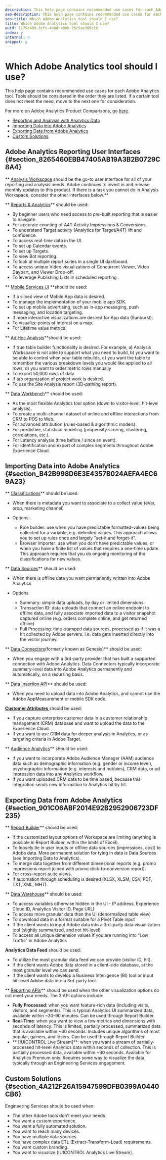 ```yaml
---
description: This help page contains recommended use cases for each Adobe Analytics tool. Tools should be considered in the order they are listed. If a certain tool does not meet the need, move to the next one for consideration.
seo-description: This help page contains recommended use cases for each Adobe Analytics tool. Tools should be considered in the order they are listed. If a certain tool does not meet the need, move to the next one for consideration.
seo-title: Which Adobe Analytics tool should I use?
title: Which Adobe Analytics tool should I use?
uuid: 1179e49d-3cfc-4abd-a8eb-35c5ae380c16
index: y
internal: n
snippet: y
---
```


# Which Adobe Analytics tool should I use?

This help page contains recommended use cases for each Adobe Analytics tool. Tools should be considered in the order they are listed. If a certain tool does not meet the need, move to the next one for consideration.

For more on Adobe Analytics Product Comparisons, go [here](../../admin/c-analytics-product-comparison/analytics-product-comparison.md#concept_D9DB9FA42CA04F4C97765B6B31A0005D).

* [Reporting and Analysis with Analytics Data](../../admin/c-analytics-product-comparison/which-analytics-tool.md#section_8265460EBB47405AB19A3B2B0729C8A4) 
* [Importing Data into Adobe Analytics](../../admin/c-analytics-product-comparison/which-analytics-tool.md#section_B42B998D6E3E4357B024AEFA4EC69A23) 
* [Exporting Data from Adobe Analytics](../../admin/c-analytics-product-comparison/which-analytics-tool.md#section_901C06ABF2014E92B2952906723DF235) 
* [Custom Solutions](../../admin/c-analytics-product-comparison/which-analytics-tool.md#section_4A212F26A15947599DFB0399A0440CB6)

## Adobe Analytics Reporting User Interfaces {#section_8265460EBB47405AB19A3B2B0729C8A4}

** [Analysis Workspace](https://marketing.adobe.com/resources/help/en_US/analytics/analysis-workspace/) should be the go-to user interface for all of your reporting and analysis needs. Adobe continues to invest in and release monthly updates to this product. If there is a task you cannot do in Analysis Workspace, consider the other interfaces below.**

** [Reports & Analytics](https://marketing.adobe.com/resources/help/en_US/sc/user/)** should be used:

* By beginner users who need access to pre-built reporting that is easier to navigate. 
* For accurate counting of A4T Activity Impressions & Conversions. 
* To understand Target activity (Analytics for Target/A4T) lift and confidence. 
* To access real-time data in the UI. 
* To set up Calendar events. 
* To set up Targets. 
* To view Bot reporting. 
* To look at multiple report suites in a single UI dashboard. 
* To access unique Video visualizations of Concurrent Viewer, Video Daypart, and Viewer Drop-off. 
* To leverage Publishing Lists in scheduled reporting .

** [Mobile Services UI](https://marketing.adobe.com/resources/help/en_US/mobile/home.html) **should be used:

* If a siloed view of Mobile App data is desired. 
* To manage the implementation of your mobile app SDK. 
* To set up mobile advertising, such as in-app messaging, push messaging, and location targeting. 
* If more interactive visualizations are desired for App data (Sunburst). 
* To visualize points of interest on a map. 
* For Lifetime value metrics.

** [Ad Hoc Analysis](https://marketing.adobe.com/resources/help/en_US/dsc/index.html)**should be used:

* If true table builder functionality is desired. For example, a) Analysis Workspace is not able to support what you need to build, b) you want to be able to control when your table rebuilds, c) you want the table to remember the various breakdown levels you would like applied to all rows, d) you want to order metric rows manually 
* To export 50,000 rows of data 
* If tab organization of project work is desired. 
* To use the Site Analysis report (3D-pathing report).

<a id="section_28C7B23C56644BF89FE79B734E8E8DA6"></a>

** [Data Workbench](https://marketing.adobe.com/resources/help/en_US/insight/)** should be used:

* As the most flexible Analytics tool option (down to visitor-level, hit-level analysis). 
* To create a multi-channel dataset of online and offline interactions from CRM to POS to Web. 
* For advanced attribution (rules-based & algorithmic models). 
* For predictive, statistical modeling (propensity scoring, clustering, correlations, etc.). 
* For Latency analysis (time before / since an event). 
* For identification and export of complex segments throughout Adobe Experience Cloud.

## Importing Data into Adobe Analytics {#section_B42B998D6E3E4357B024AEFA4EC69A23}

** [Classifications](c-classifications.md#concept_4CEC7FF1A9E24204A7DA6B9AC70709DE)** should be used:

* When there is metadata you want to associate to a collect value (eVar, prop, marketing channel) 
* Options:

    * Rule builder: use when you have predictable formatted-values being collected for a variable, e.g. delimited values. This approach allows you to set up rules once and largely "set-it and forget-it". 
    * Browser importer: use when you don’t have predictable values, or when you have a finite list of values that requires a one-time update. This approach requires that you do ongoing monitoring of the classifications for new values.

** [Data Sources](https://marketing.adobe.com/resources/help/en_US/sc/datasources/)** should be used:

* When there is offline data you want permanently written into Adobe Analytics 
* Options

    * Summary: simple data uploads, by day or limited dimensions 
    * Transaction ID: data uploads that connect an online endpoint to offline data, and fully associate imported data to a visitor snapshot captured online (e.g. orders complete online, and get returned offline) 
    * Full Processing: time-stamped data sources, processed as if it was a hit collected by Adobe servers. I.e. data gets inserted directly into the visitor journey.

** [Data Connectors](https://www.adobeexchange.com/experiencecloud.html)(formerly known as Genesis)** should be used:

* When you engage with a 3rd-party provider that has built a supported connection with Adobe Analytics. Data Connectors typically incorporate summary-level data into Adobe Analytics permanently and automatically, on a recurring basis.

** [Data Insertion API](https://marketing.adobe.com/developer/documentation/data-insertion/c-data-insertion-api)** should be used:

* When you need to upload data into Adobe Analytics, and cannot use the Adobe AppMeasurement or mobile SDK code.

[ **Customer Attributes** ](reports_customer_attributes.md#concept_FED4C36127D74D10A636FB18B21AD53C) should be used:

* If you capture enterprise customer data in a customer relationship management (CRM) database and want to upload the data to the Experience Cloud. 
* If you want to use CRM data for deeper analysis in Analytics, or as targeting criteria in Adobe Target.

** [Audience Analytics](https://marketing.adobe.com/resources/help/en_US/analytics/audiences/)** should be used:

* If you want to incorporate Adobe Audience Manager (AAM) audience data such as demographic information (e.g. gender or income level), psychographic information (e.g. interests and hobbies), CRM data, or ad impression data into any Analytics workflow. 
* If you want uploaded CRM data to be time based, because this integration sends new information to Analytics hit by hit.

## Exporting Data from Adobe Analytics {#section_901C06ABF2014E92B2952906723DF235}

** [Report Builder](https://marketing.adobe.com/resources/help/en_US/arb/)** should be used:

* If the customized layout options of Workspace are limiting (anything is possible in Report Builder, within the limits of Excel). 
* To loosely tie in user inputs or offline data sources (impressions, cost) to Adobe data. More permanent solution for tying in data is Data Sources (see Importing Data to Analytics). 
* To merge data together from different dimensional reports (e.g. promo impressions report joined with promo click-to-conversion report). 
* For cross-report-suite views. 
* If automation through scheduling is desired (XLSX, XLSM, CSV, PDF, TXT, XML, MHT).

** [Data Warehouse](data_warehouse.md#concept_8EDD61F459204364AD214125ED160EC6)** should be used:

* To access variables otherwise hidden in the UI - IP address, Experience Cloud ID, Analytics Visitor ID, Page URL) 
* To access more granular data than the UI (denormalized table view) 
* To download data in a format suitable for a Pivot Table input 
* If the client wants to input Adobe data into a 3rd-party data visualization tool (slightly summarized, and not hit-level) 
* To access all unique dimension values if you are running into “Low Traffic” in Adobe Analytics

**Analytics Data Feed** should be used:

* To utilize the most granular data feed we can provide (visitor ID, hit). 
* If the client wants Adobe data stored in a client-side database, at the most granular level we can send. 
* If the client wants to develop a Business Intelligence (BI) tool or input hit-level Adobe data into a 3rd-party tool.

** [Reporting APIs](https://marketing.adobe.com/developer/get-started/introduction/c-introduction)** should be used when the other visualization options do not meet your needs. The 3 API options include:

* **Fully Processed**: when you want feature-rich data (including visits, visitors, and segments). This is typical Analytics UI summarized data, available within ~30-90 minutes. Can be used through Report Builder. 
* **Real-Time**: when you want to view a few metrics and dimensions with seconds of latency. This is limited, partially processed, summarized data that is available within ~30 seconds. Includes unique algorithms of most popular, gainers, and losers. Can be used through Report Builder. 
* ** [!UICONTROL Live Stream]**: when you want a stream of partially-processed hit-level Analytics data within seconds of collection. This is partially processed data, available within ~30 seconds. Available for Analytics Premium only. Requires some way to visualize the data, typically through an Engineering Services engagement.

## Custom Solutions {#section_4A212F26A15947599DFB0399A0440CB6}

Engineering Services should be used when:

* The other Adobe tools don’t meet your needs. 
* You want a custom experience. 
* You want a fully automated solution. 
* You want to reach many devices. 
* You have multiple data sources. 
* You have complex data ETL (Extract-Transform-Load) requirements. 
* You want custom branding. 
* You want to visualize [!UICONTROL Analytics Live Stream].

